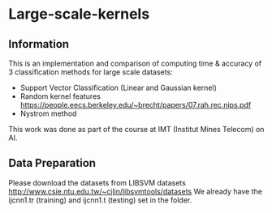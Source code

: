 # Large-scale-kernels

## Information
This is an implementation and comparison of computing time & accuracy of 3 classification methods for large scale datasets: 
- Support Vector Classification (Linear and Gaussian kernel)
- Random kernel features https://people.eecs.berkeley.edu/~brecht/papers/07.rah.rec.nips.pdf
- Nystrom method

This work was done as part of the course at IMT (Institut Mines Telecom) on AI.

## Data Preparation
Please download the datasets from LIBSVM datasets http://www.csie.ntu.edu.tw/~cjlin/libsvmtools/datasets
We already have the ijcnn1.tr (training) and ijcnn1.t (testing) set in the folder.
